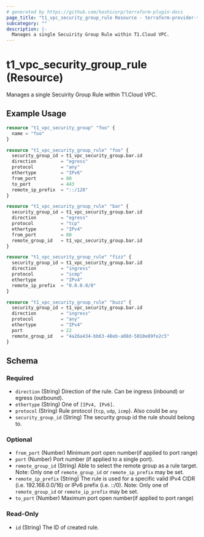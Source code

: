 ```yaml
---
# generated by https://github.com/hashicorp/terraform-plugin-docs
page_title: "t1_vpc_security_group_rule Resource - terraform-provider-t1"
subcategory: ""
description: |-
  Manages a single Secuirity Group Rule within T1.Cloud VPC.
---
```


# t1_vpc_security_group_rule (Resource)

Manages a single Secuirity Group Rule within T1.Cloud VPC.

## Example Usage

```terraform
resource "t1_vpc_security_group" "foo" {
  name = "foo"
}

resource "t1_vpc_security_group_rule" "foo" {
  security_group_id = t1_vpc_security_group.bar.id
  direction         = "egress"
  protocol          = "any"
  ethertype         = "IPv6"
  from_port         = 80
  to_port           = 443
  remote_ip_prefix  = "::/128"
}

resource "t1_vpc_security_group_rule" "bar" {
  security_group_id = t1_vpc_security_group.bar.id
  direction         = "egress"
  protocol          = "tcp"
  ethertype         = "IPv4"
  from_port         = 80
  remote_group_id   = t1_vpc_security_group.bar.id
}

resource "t1_vpc_security_group_rule" "fizz" {
  security_group_id = t1_vpc_security_group.bar.id
  direction         = "ingress"
  protocol          = "icmp"
  ethertype         = "IPv4"
  remote_ip_prefix  = "0.0.0.0/0"
}

resource "t1_vpc_security_group_rule" "buzz" {
  security_group_id = t1_vpc_security_group.bar.id
  direction         = "ingress"
  protocol          = "any"
  ethertype         = "IPv4"
  port              = 22
  remote_group_id   = "4a26a434-bb63-48eb-a08d-5010e89fe2c5"
}
```

<!-- schema generated by tfplugindocs -->
## Schema

### Required

- `direction` (String) Direction of the rule. Can be ingress (inbound) or egress (outbound).
- `ethertype` (String) One of `[IPv4, IPv6]`.
- `protocol` (String) Rule protocol (`tcp`, `udp`, `icmp`). Also could be `any`
- `security_group_id` (String) The security group id the rule should belong to.

### Optional

- `from_port` (Number) Minimum port open number(if applied to port range)
- `port` (Number) Port number (if applied to a single port).
- `remote_group_id` (String) Able to select the remote group as a rule target. Note: Only one of `remote_group_id` or `remote_ip_prefix` may be set.
- `remote_ip_prefix` (String) The rule is used for a specific valid IPv4 CIDR (i.e. 192.168.0.0/16) or IPv6 prefix (i.e. ::/0). Note: Only one of `remote_group_id` or `remote_ip_prefix` may be set.
- `to_port` (Number) Maximum port open number(if applied to port range)

### Read-Only

- `id` (String) The ID of created rule.
